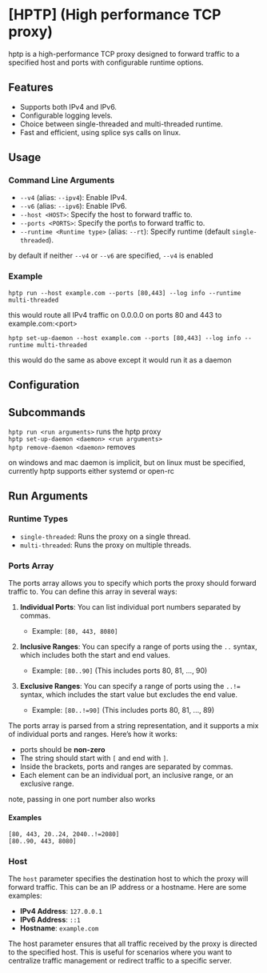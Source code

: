 # [HPTP] (High performance TCP proxy)

hptp is a high-performance TCP proxy designed to forward traffic to a specified host and ports with configurable runtime options.

## Features
- Supports both IPv4 and IPv6.
- Configurable logging levels.
- Choice between single-threaded and multi-threaded runtime.
- Fast and efficient, using splice sys calls on linux.

## Usage

### Command Line Arguments

- `--v4` (alias: `--ipv4`): Enable IPv4.
- `--v6` (alias: `--ipv6`): Enable IPv6.
- `--host <HOST>`: Specify the host to forward traffic to.
- `--ports <PORTS>`: Specify the port\s to forward traffic to.
- `--runtime <Runtime type>` (alias: `--rt`): Specify runtime (default `single-threaded`).

by default if neither `--v4` or `--v6` are specified, `--v4` is enabled

### Example
`hptp run --host example.com --ports [80,443] --log info --runtime multi-threaded`

this would route all IPv4 traffic on 0.0.0.0 on ports 80 and 443 to example.com:\<port>

`hptp set-up-daemon --host example.com --ports [80,443] --log info --runtime multi-threaded`

this would do the same as above except it would run it as a daemon


## Configuration

## Subcommands

`hptp run <run arguments>` runs the hptp proxy <br>
`hptp set-up-daemon <daemon> <run arguments>`<br>
`hptp remove-daemon <daemon>` removes <br>

on windows and mac daemon is implicit, but on linux must be specified, currently hptp supports either systemd or open-rc

## Run Arguments

### Runtime Types
- `single-threaded`: Runs the proxy on a single thread.
- `multi-threaded`: Runs the proxy on multiple threads.

### Ports Array

The ports array allows you to specify which ports the proxy should forward traffic to. You can define this array in several ways:

1. **Individual Ports**: You can list individual port numbers separated by commas.
    - Example: `[80, 443, 8080]`

2. **Inclusive Ranges**: You can specify a range of ports using the `..` syntax, which includes both the start and end values.
    - Example: `[80..90]` (This includes ports 80, 81, ..., 90)

3. **Exclusive Ranges**: You can specify a range of ports using the `..!=` syntax, which includes the start value but excludes the end value.
    - Example: `[80..!=90]` (This includes ports 80, 81, ..., 89)

The ports array is parsed from a string representation, and it supports a mix of individual ports and ranges. Here’s how it works:

- ports should be **non-zero**
- The string should start with `[` and end with `]`.
- Inside the brackets, ports and ranges are separated by commas.
- Each element can be an individual port, an inclusive range, or an exclusive range.

note, passing in one port number also works

#### Examples
`[80, 443, 20..24, 2040..!=2080]` <br>
`[80..90, 443, 8080]` <br>

### Host

The `host` parameter specifies the destination host to which the proxy will forward traffic. This can be an IP address or a hostname. Here are some examples:

- **IPv4 Address**: `127.0.0.1`
- **IPv6 Address**: `::1`
- **Hostname**: `example.com`

The host parameter ensures that all traffic received by the proxy is directed to the specified host. This is useful for scenarios where you want to centralize traffic management or redirect traffic to a specific server.
